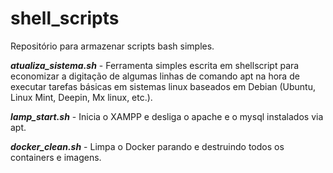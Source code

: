 # shell_scripts

Repositório para armazenar scripts bash simples.

<b>_atualiza_sistema.sh_</b> - Ferramenta simples escrita em shellscript para economizar a digitação de algumas linhas de comando apt na hora de executar tarefas básicas em sistemas linux baseados em Debian (Ubuntu, Linux Mint, Deepin, Mx linux, etc.).

<b>_lamp_start.sh_</b> - Inicia o XAMPP e desliga o apache e o mysql instalados via apt.

<b>_docker_clean.sh_</b> - Limpa o Docker parando e destruindo todos os containers e imagens.
